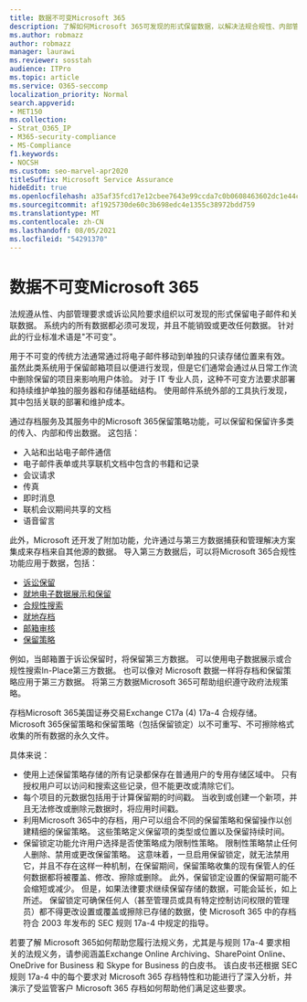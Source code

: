 ```yaml
---
title: 数据不可变Microsoft 365
description: 了解如何Microsoft 365可发现的形式保留数据，以解决法规合规性、内部管理要求和诉讼风险。
ms.author: robmazz
author: robmazz
manager: laurawi
ms.reviewer: sosstah
audience: ITPro
ms.topic: article
ms.service: O365-seccomp
localization_priority: Normal
search.appverid:
- MET150
ms.collection:
- Strat_O365_IP
- M365-security-compliance
- MS-Compliance
f1.keywords:
- NOCSH
ms.custom: seo-marvel-apr2020
titleSuffix: Microsoft Service Assurance
hideEdit: true
ms.openlocfilehash: a35af35fcd17e12cbee7643e99ccda7c0b0608463602dc1e44c38ac5d1d4f28d
ms.sourcegitcommit: af1925730de60c3b698edc4e1355c38972bdd759
ms.translationtype: MT
ms.contentlocale: zh-CN
ms.lasthandoff: 08/05/2021
ms.locfileid: "54291370"
---
```

# <a name="data-immutability-in-microsoft-365"></a>数据不可变Microsoft 365

法规遵从性、内部管理要求或诉讼风险要求组织以可发现的形式保留电子邮件和关联数据。 系统内的所有数据都必须可发现，并且不能销毁或更改任何数据。 针对此的行业标准术语是"不可变"。

用于不可变的传统方法通常通过将电子邮件移动到单独的只读存储位置来有效。 虽然此类系统用于保留邮箱项目以便进行发现，但是它们通常会通过从日常工作流中删除保留的项目来影响用户体验。 对于 IT 专业人员，这种不可变方法要求部署和持续维护单独的服务器和存储基础结构。 使用邮件系统外部的工具执行发现，其中包括关联的部署和维护成本。

通过存档服务及其服务中的Microsoft 365保留策略功能，可以保留和保留许多类的传入、内部和传出数据。 这包括：

- 入站和出站电子邮件通信
- 电子邮件表单或共享联机文档中包含的书籍和记录
- 会议请求
- 传真
- 即时消息
- 联机会议期间共享的文档
- 语音留言

此外，Microsoft 还开发了附加功能，允许通过与第[](https://support.office.com/article/Archiving-third-party-data-in-Office-365-0ce338d5-3666-4a18-86ab-c6910ff408cc)三方数据捕获和管理解决方案集成来存档来自其他源的数据。 导入第三方数据后，可以将Microsoft 365合规性功能应用于数据，包括：

- [诉讼保留](/microsoft-365/compliance/create-a-litigation-hold)
- [就地电子数据展示和保留](/microsoft-365/compliance/manage-legal-investigations)
- [合规性搜索](/microsoft-365/compliance/search-for-content)
- [就地存档](/microsoft-365/compliance/enable-archive-mailboxes)
- [邮箱审核](/microsoft-365/compliance/enable-mailbox-auditing)
- [保留策略](/microsoft-365/compliance/retention-policies)

例如，当邮箱置于诉讼保留时，将保留第三方数据。 可以使用电子数据展示或合规性搜索In-Place第三方数据。 也可以像对 Microsoft 数据一样将存档和保留策略应用于第三方数据。 将第三方数据Microsoft 365可帮助组织遵守政府法规策略。

存档Microsoft 365美国证券交易Exchange C17a (4) 17a-4 合规存储。 Microsoft 365保留策略和保留策略（包括保留锁定）以不可重写、不可擦除格式收集的所有数据的永久文件。

具体来说：

- 使用上述保留策略存储的所有记录都保存在普通用户的专用存储区域中。 只有授权用户可以访问和搜索这些记录，但不能更改或清除它们。
- 每个项目的元数据包括用于计算保留期的时间戳。 当收到或创建一个新项，并且无法修改或删除元数据时，将应用时间戳。
- 利用Microsoft 365中的存档，用户可以组合不同的保留策略和保留操作以创建精细的保留策略。 这些策略定义保留项的类型或位置以及保留持续时间。
- 保留锁定功能允许用户选择是否使策略成为限制性策略。 限制性策略禁止任何人删除、禁用或更改保留策略。 这意味着，一旦启用保留锁定，就无法禁用它，并且不存在这样一种机制，在保留期间，保留策略收集的现有保管人的任何数据都将被覆盖、修改、擦除或删除。 此外，保留锁定设置的保留期可能不会缩短或减少。 但是，如果法律要求继续保留存储的数据，可能会延长，如上所述。 保留锁定可确保任何人（甚至管理员或具有特定控制访问权限的管理员）都不得更改设置或覆盖或擦除已存储的数据，使 Microsoft 365 中的存档符合 2003 年发布的 SEC 规则 17a-4 中规定的指导。

若要了解 Microsoft 365如何帮助您履行法规义务，尤其是与规则 17a-4 要求相关的法规义务，请参阅涵盖[](https://www.microsoft.com/microsoft-365/blog/wp-content/uploads/2015/11/Microsoft-EOA-White-Paper.pdf)Exchange Online Archiving、SharePoint Online、OneDrive for Business 和 Skype for Business 的白皮书。 该白皮书还根据 SEC 规则 17a-4 中的每个要求对 Microsoft 365 存档特性和功能进行了深入分析，并演示了受监管客户 Microsoft 365 存档如何帮助他们满足这些要求。
